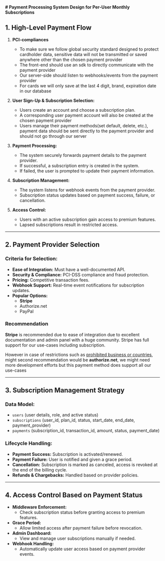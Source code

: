 **# Payment Processing System Design for Per-User Monthly Subscriptions**

## **1. High-Level Payment Flow**

1. **PCI-compliances**

   - To make sure we follow global security standard designed to protect cardholder data, sensitive data will not be
     transmitted or saved anywhere other than the chosen payment provider
   - The front-end should use an sdk to directly communicate with the payment provider
   - Our server-side should listen to webhooks/events from the payment provider
   - For cards we will only save at the last 4 digit, brand, expiration date in our database

1. **User Sign-Up & Subscription Selection:**

   - Users create an account and choose a subscription plan.
   - A corresponding user payment account will also be created at the chosen payment provider
   - Users manage their payment methods(set default, delete, etc.), payment data should be sent directly to the payment
     provider and should not go through our server

1. **Payment Processing:**

   - The system securely forwards payment details to the payment provider.
   - If successful, a subscription entry is created in the system.
   - If failed, the user is prompted to update their payment information.

1. **Subscription Management:**

   - The system listens for webhook events from the payment provider.
   - Subscription status updates based on payment success, failure, or cancellation.

1. **Access Control:**
   - Users with an active subscription gain access to premium features.
   - Lapsed subscriptions result in restricted access.

---

## **2. Payment Provider Selection**

### **Criteria for Selection:**

- **Ease of Integration:** Must have a well-documented API.
- **Security & Compliance:** PCI-DSS compliance and fraud protection.
- **Pricing:** Competitive transaction fees.
- **Webhook Support:** Real-time event notifications for subscription updates.
- **Popular Options:**
  - **Stripe**
  - Authorize.net
  - PayPal

### Recommendation

**Stripe** is recommended due to ease of integration due to excellent documentation and admin panel with a huge
community. Stripe has full support for our use-cases including subscription.

However in case of restrictions such as
[prohibited business or countries](https://support.stripe.com/questions/prohibited-and-restricted-businesses-list-faqs),
might second recommendation would be **authorize.net**, we might need more development efforts but this payment method
does support all our use-cases

---

## **3. Subscription Management Strategy**

### **Data Model:**

- `users` (user details, role, and active status)
- `subscriptions` (user_id, plan_id, status, start_date, end_date, payment_provider)
- `payments` (subscription_id, transaction_id, amount, status, payment_date)

### **Lifecycle Handling:**

- **Payment Success:** Subscription is activated/renewed.
- **Payment Failure:** User is notified and given a grace period.
- **Cancellation:** Subscription is marked as canceled, access is revoked at the end of the billing cycle.
- **Refunds & Chargebacks:** Handled based on provider policies.

---

## **4. Access Control Based on Payment Status**

- **Middleware Enforcement:**
  - Check subscription status before granting access to premium features.
- **Grace Period:**
  - Allow limited access after payment failure before revocation.
- **Admin Dashboard:**
  - View and manage user subscriptions manually if needed.
- **Webhook Handling:**
  - Automatically update user access based on payment provider events.
